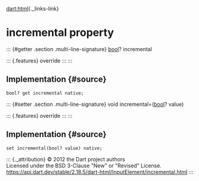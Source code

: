 [dart:html](../../dart-html/dart-html-library){._links-link}

incremental property
====================

::: {#getter .section .multi-line-signature}
[bool](../../dart-core/bool-class)? incremental

::: {.features}
override
:::
:::

Implementation {#source}
--------------

``` {.language-dart data-language="dart"}
bool? get incremental native;
```

::: {#setter .section .multi-line-signature}
void incremental=([bool](../../dart-core/bool-class)? value)

::: {.features}
override
:::
:::

Implementation {#source}
--------------

``` {.language-dart data-language="dart"}
set incremental(bool? value) native;
```

::: {._attribution}
© 2012 the Dart project authors\
Licensed under the BSD 3-Clause \"New\" or \"Revised\" License.\
<https://api.dart.dev/stable/2.18.5/dart-html/InputElement/incremental.html>
:::
